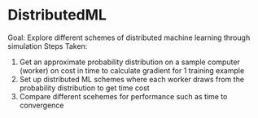 # DistributedML
Goal: Explore different schemes of distributed machine learning through simulation
Steps Taken:
1. Get an approximate probability distribution on a sample computer (worker) on cost in time to calculate gradient for 1 training example
2. Set up distributed ML schemes where each worker draws from the probability distribution to get time cost
3. Compare different scehemes for performance such as time to convergence
